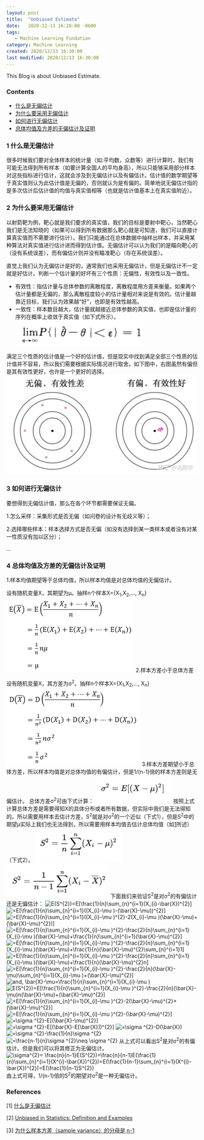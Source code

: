 ```yaml
---
layout: post
title:  "Unbiased Estimate"
date:   2020-12-13 16:28:00 -0600
tags:
   - Machine Learning Fundation
category: Machine Learning
created: 2020/12/13 16:30:00
last modified: 2020/12/13 16:30:00
---
```


This Blog is about Unbiased Estimate.

### Contents

- [什么是无偏估计](#a)
- [为什么要采用无偏估计](#b)
- [如何进行无偏估计](#c)
- [总体均值及方差的无偏估计及证明](#d)

<a name='a'></a>

### 1 什么是无偏估计
很多时候我们要对全体样本的统计量（如:平均数，众数等）进行计算时，我们有可能无法得到所有样本（如要计算全国人的平均身高），所以只能够采用部分样本对这些指标进行估计，这就会涉及到无偏估计以及有偏估计。估计值的数学期望等于真实值则认为此估计值是无偏的，否则就认为是有偏的。简单地说无偏估计指的是多次估计后估计值的均值与真实值相等（也就是估计值基本上在真实值附近）。

<a name='b'></a>

### 2 为什么要采用无偏估计

以射箭靶为例，靶心就是我们要求的真实值，我们的目标是要射中靶心，当然靶心我们是无法知晓的（如果可以得到所有数据那么靶心就是可知道，我们可以直接计算真实值而不需要进行估计）。我们只能通过在总体数据中抽样出样本，并采用某种算法对真实值进行估计进而得到估计值。无偏估计可以认为我们的是瞄向靶心的（没有系统误差），而有偏估计则并没有瞄准靶心（存在系统误差）。

直觉上我们认为无偏估计是好的，通常我们也采用无偏估计，但是无偏估计不一定就是好估计。判断一个估计量的好坏有三个性质：无偏性，有效性以及一致性。

- 有效性：指估计量与总体参数的离散程度，离散程度用方差来衡量。如果两个估计量都是无偏的，那么离散程度较小的估计量相对来说是有效的。估计量越靠近目标，我们认为效果越“好”，也即是有效性越高。
- 一致性：样本数目越大，估计量就越接近总体参数的真实值，也即是估计量的序列在概率上收敛于真实值（如下式所示）。
![1](/images/unbiased_estimate/unbiased_1.png)

满足三个性质的估计值是一个好的估计值，但是现实中找到满足全部三个性质的估计值并不容易，所以我们需要根据实际情况进行取舍。如下图中，右图虽然有偏但是其有效性更好，也许是一个更好的选择。
![2](/images/unbiased_estimate/unbiased_2.png)

<a name='c'></a>

### 3 如何进行无偏估计
要想得到无偏估计值，那么在各个环节都需要保证无偏。

1.怎么采样：采集形式是否无偏（如问卷的设计有无歧义等）；

2.选择哪些样本：样本选择方式是否无偏（如没有选择到某一类样本或者没有对某一性质没有加以区分）；

...

<a name='d'></a>

### 4 总体均值及方差的无偏估计及证明

1.样本均值期望等于总体均值，所以样本均值是对总体均值的无偏估计。

设有随机变量X，其期望为μ。抽样n个样本X={X<sub>1</sub>,X<sub>2</sub>,..., X<sub>n</sub>}
![3](/images/unbiased_estimate/unbiased_3.png)
2.样本方差小于总体方差

设有随机变量X，其方差为σ<sup>2</sup>。抽样n个样本X={X<sub>1</sub>,X<sub>2</sub>,..., X<sub>n</sub>}
![4](/images/unbiased_estimate/unbiased_4.png)
3.样本方差期望小于总体方差，所以样本均值是对总体均值的有偏估计，但是1/(n-1)倍的样本方差则是无偏估计。
总体方差σ<sup>2</sup>可由下式计算：
![5](/images/unbiased_estimate/unbiased_5.png)
按照上式计算总体方差是需要得知X的具体分布或者所有数据，但实际中我们是无法得知的。所以需要用样本去估计方差，S<sup>2</sup>就是对σ<sup>2</sup>的一个近似（下式1），但是S<sup>2</sup>中的期望μ实际上我们也无法得到，所以需要用样本均值去估计总体均值（如[1](#mean)所述）（下式2）。
![6](/images/unbiased_estimate/unbiased_6.png)
![7](/images/unbiased_estimate/unbiased_7.png)
下面我们来验证S<sup>2</sup>是对σ<sup>2</sup>的有偏估计还是无偏估计：
<img src="https://latex.codecogs.com/gif.latex?E(S^{2})=E[\frac{1}{n}\sum_{n}^{i=1}(X_{i}-\bar{X})^{2}]" title="E(S^{2})=E[\frac{1}{n}\sum_{n}^{i=1}(X_{i}-\bar{X})^{2}]" />
<img src="https://latex.codecogs.com/gif.latex?=E[\frac{1}{n}\sum_{n}^{i=1}((X_{i}-\mu&space;)-(\bar{X}-\mu))^{2}]" title="=E[\frac{1}{n}\sum_{n}^{i=1}((X_{i}-\mu )-(\bar{X}-\mu))^{2}]" />
<img src="https://latex.codecogs.com/gif.latex?=E[\frac{1}{n}\sum_{n}^{i=1}((X_{i}-\mu&space;)^{2}-2(X_{i}-\mu&space;)(\bar{X}-\mu)&plus;(\bar{X}-\mu)^{2})]" title="=E[\frac{1}{n}\sum_{n}^{i=1}((X_{i}-\mu )^{2}-2(X_{i}-\mu )(\bar{X}-\mu)+(\bar{X}-\mu)^{2})]" />
<img src="https://latex.codecogs.com/gif.latex?=E[\frac{1}{n}\sum_{n}^{i=1}(X_{i}-\mu&space;)^{2}-\frac{2}{n}\sum_{n}^{i=1}(X_{i}-\mu&space;)(\bar{X}-\mu)&plus;\frac{1}{n}\sum_{n}^{i=1}(\bar{X}-\mu)^{2}]" title="=E[\frac{1}{n}\sum_{n}^{i=1}(X_{i}-\mu )^{2}-\frac{2}{n}\sum_{n}^{i=1}(X_{i}-\mu )(\bar{X}-\mu)+\frac{1}{n}\sum_{n}^{i=1}(\bar{X}-\mu)^{2}]" />
<img src="https://latex.codecogs.com/gif.latex?=E[\frac{1}{n}\sum_{n}^{i=1}(X_{i}-\mu&space;)^{2}-\frac{2}{n}\sum_{n}^{i=1}(X_{i}-\mu&space;)(\bar{X}-\mu)&plus;\frac{1}{n}(\bar{X}-\mu)^{2}\sum_{n}^{i=1}1]" title="=E[\frac{1}{n}\sum_{n}^{i=1}(X_{i}-\mu )^{2}-\frac{2}{n}\sum_{n}^{i=1}(X_{i}-\mu )(\bar{X}-\mu)+\frac{1}{n}(\bar{X}-\mu)^{2}\sum_{n}^{i=1}1]" />
<img src="https://latex.codecogs.com/gif.latex?=E[\frac{1}{n}\sum_{n}^{i=1}(X_{i}-\mu&space;)^{2}-\frac{2}{n}\sum_{n}^{i=1}(X_{i}-\mu&space;)(\bar{X}-\mu)&plus;\frac{1}{n}(\bar{X}-\mu)^{2}n]" title="=E[\frac{1}{n}\sum_{n}^{i=1}(X_{i}-\mu )^{2}-\frac{2}{n}\sum_{n}^{i=1}(X_{i}-\mu )(\bar{X}-\mu)+\frac{1}{n}(\bar{X}-\mu)^{2}n]" />
<img src="https://latex.codecogs.com/gif.latex?=E[\frac{1}{n}\sum_{n}^{i=1}(X_{i}-\mu&space;)^{2}-\frac{2}{n}(\bar{X}-\mu)\sum_{n}^{i=1}(X_{i}-\mu&space;)&plus;(\bar{X}-\mu)^{2}]" title="=E[\frac{1}{n}\sum_{n}^{i=1}(X_{i}-\mu )^{2}-\frac{2}{n}(\bar{X}-\mu)\sum_{n}^{i=1}(X_{i}-\mu )+(\bar{X}-\mu)^{2}]" />
<img src="https://latex.codecogs.com/gif.latex?and, \bar{X}-\mu=\frac{1}{n}\sum_{n}^{i=1}(X_{i}-\mu&space;)" title="and, \bar{X}-\mu=\frac{1}{n}\sum_{n}^{i=1}(X_{i}-\mu )" />
<img src="https://latex.codecogs.com/gif.latex?E(S^{2})=E[\frac{1}{n}\sum_{n}^{i=1}(X_{i}-\mu&space;)^{2}-\frac{2}{n}(\bar{X}-\mu)n(\bar{X}-\mu)&plus;(\bar{X}-\mu)^{2}]" title="E(S^{2})=E[\frac{1}{n}\sum_{n}^{i=1}(X_{i}-\mu )^{2}-\frac{2}{n}(\bar{X}-\mu)n(\bar{X}-\mu)+(\bar{X}-\mu)^{2}]" />
<img src="https://latex.codecogs.com/gif.latex?=E[\frac{1}{n}\sum_{n}^{i=1}(X_{i}-\mu&space;)^{2}-2(\bar{X}-\mu)^{2}&plus;(\bar{X}-\mu)^{2}]" title="=E[\frac{1}{n}\sum_{n}^{i=1}(X_{i}-\mu )^{2}-2(\bar{X}-\mu)^{2}+(\bar{X}-\mu)^{2}]" />
<img src="https://latex.codecogs.com/gif.latex?=E[\frac{1}{n}\sum_{n}^{i=1}(X_{i}-\mu&space;)^{2}-(\bar{X}-\mu)^{2}]" title="=E[\frac{1}{n}\sum_{n}^{i=1}(X_{i}-\mu )^{2}-(\bar{X}-\mu)^{2}]" />
<img src="https://latex.codecogs.com/gif.latex?=\sigma&space;^{2}-E[(\bar{X}-\mu)^{2}]" title="=\sigma ^{2}-E[(\bar{X}-\mu)^{2}]" />
<img src="https://latex.codecogs.com/gif.latex?=\sigma&space;^{2}-E[(\bar{X}-E[\bar{X}])^{2}]" title="=\sigma ^{2}-E[(\bar{X}-E[\bar{X}])^{2}]" />
<img src="https://latex.codecogs.com/gif.latex?=\sigma&space;^{2}-D(\bar{X})" title="=\sigma ^{2}-D(\bar{X})" />
<img src="https://latex.codecogs.com/gif.latex?=\sigma&space;^{2}-\frac{1}{n}\sigma&space;^{2}" title="=\sigma ^{2}-\frac{1}{n}\sigma ^{2}" />
<img src="https://latex.codecogs.com/gif.latex?=\frac{n-1}{n}\sigma&space;^{2}\neq&space;\sigma&space;^{2}" title="=\frac{n-1}{n}\sigma ^{2}\neq \sigma ^{2}" />
从上式可以看出S<sup>2</sup>是对σ<sup>2</sup>的有偏估计。但是我们可以将其修正为无偏估计。
<img src="https://latex.codecogs.com/gif.latex?\sigma^{2}=&space;\frac{n}{n-1}E(S^{2})=\frac{n}{n-1}E(\frac{1}{n}\sum_{n}^{i=1}(X^{i}-\bar{X})^{2})=E(\frac{1}{n-1}\sum_{n}^{i=1}(X^{i}-\bar{X})^{2})=E(\frac{1}{n-1}S^{2})" title="\sigma^{2}= \frac{n}{n-1}E(S^{2})=\frac{n}{n-1}E(\frac{1}{n}\sum_{n}^{i=1}(X^{i}-\bar{X})^{2})=E(\frac{1}{n-1}\sum_{n}^{i=1}(X^{i}-\bar{X})^{2})=E(\frac{1}{n-1}S^{2})" />
由上式可得，1/(n-1)倍的S<sup>2</sup>的期望对σ<sup>2</sup>是一种无偏估计。

### References
\[1\] [什么是无偏估计](https://www.zhihu.com/question/22983179/answer/404391738)

\[2\] [Unbiased in Statistics: Definition and Examples](https://www.statisticshowto.com/unbiased/)

\[3\] [为什么样本方差（sample variance）的分母是 n-1](https://www.zhihu.com/question/20099757)
